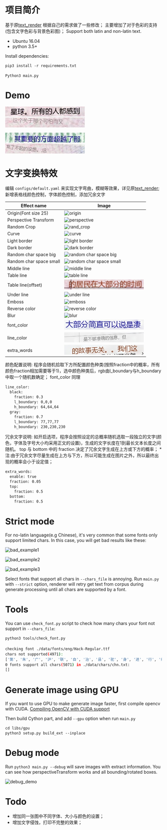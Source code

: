 # 项目简介
基于原[text_render](https://github.com/Sanster/text_renderer) 根据自己的需求做了一些修改；
主要增加了对于色彩的支持(包含文字色彩与背景色彩图)；
Support both latin and non-latin text.

- Ubuntu 16.04
- python 3.5+

Install dependencies:
```
pip3 install -r requirements.txt

Python3 main.py
```

# Demo
![example1.jpg](./imgs/example1_c.jpg)
![example2.jpg](./imgs/example2_c.jpg)

![example3.jpg](./imgs/example3_c.jpg)
![example4.jpg](./imgs/example4_c.jpg)

# 文字变换特效
编辑 `configs/default.yaml` 来实现文字弯曲，模糊等效果，详见原[text_render](https://github.com/Sanster/text_renderer);
新增表格线颜色控制，字体颜色控制，添加冗余文字

|Effect name|Image|
|------------|----|
|Origin(Font size 25)|![origin](./imgs/effects/origin.jpg)|
|Perspective Transform|![perspective](./imgs/effects/perspective_transform.jpg)|
|Random Crop|![rand_crop](./imgs/effects/random_crop.jpg)|
|Curve|![curve](./imgs/effects/curve.jpg)|
|Light border|![light border](./imgs/effects/light_border.jpg)|
|Dark border|![dark border](./imgs/effects/dark_border.jpg)|
|Random char space big|![random char space big](./imgs/effects/random_space_big.jpg)|
|Random char space small|![random char space small](./imgs/effects/random_space_small.jpg)|
|Middle line|![middle line](./imgs/effects/line_middle.jpg)|
|Table line|![table line](./imgs/effects/line_table.jpg)|
|Table line(offset)|![table line offset](./imgs/effects/line_table_offset.jpg)|
|Under line|![under line](./imgs/effects/line_under.jpg)|
|Emboss|![emboss](./imgs/effects/emboss.jpg)|
|Reverse color|![reverse color](./imgs/effects/reverse.jpg)|
|Blur|![blur](./imgs/effects/blur.jpg)|
|font_color|![font_color](./imgs/effects/colored.jpg)|
|line_color|![line_color](./imgs/effects/table.jpg)|
|extra_words|![extra_words](./imgs/effects/extra.jpg)|

颜色配置说明:
程序会随机拾取下方所配置颜色种类(按照fraction中的概率，所有颜色fraction相加需要等于1)，选中颜色种类后，rgb由l_boundary与h_boundary中取一个随机数确定； font_color 同理
```
line_color:
  black:
    fraction: 0.3
    l_boundary: 0,0,0
    h_boundary: 64,64,64
  gray:
    fraction: 0.7
    l_boundary: 77,77,77
    h_boundary: 230,230,230
```
冗余文字说明:
如开启选项，程序会按照设定的总概率随机选取一段独立的文字(颜色，字体及字号大小均采用正文的设置)，生成的文字长度在1到最长文本长度之间随机。 top 与 bottom 中的 fraction 决定了冗余文字生成在上方或下方的概率；
*注:由于冗余文字尽量生成在上方与下方，所以可能生成在图片之外，所以最终出现的概率会小于设定值；
```
extra_words:
  enable: true
  fraction: 0.05
  top:
    fraction: 0.5
  bottom:
    fraction: 0.5
```


# Strict mode
For no-latin language(e.g Chinese), it's very common that some fonts only support
limited chars. In this case, you will get bad results like these:

![bad_example1](./imgs/bad_example1.jpg)

![bad_example2](./imgs/bad_example2.jpg)

![bad_example3](./imgs/bad_example3.jpg)

Select fonts that support all chars in `--chars_file` is annoying.
Run `main.py` with `--strict` option, renderer will retry get text from
corpus during generate processing until all chars are supported by a font.

# Tools
You can use `check_font.py` script to check how many chars your font not support in `--chars_file`:
```bash
python3 tools/check_font.py

checking font ./data/fonts/eng/Hack-Regular.ttf
chars not supported(4971):
['第', '朱', '广', '沪', '联', '自', '治', '县', '驼', '身', '进', '行', '纳', '税', '防', '火', '墙', '掏', '心', '内', '容', '万', '警','钟', '上', '了', '解'...]
0 fonts support all chars(5071) in ./data/chars/chn.txt:
[]
```

# Generate image using GPU
If you want to use GPU to make generate image faster, first compile opencv with CUDA.
[Compiling OpenCV with CUDA support](https://www.pyimagesearch.com/2016/07/11/compiling-opencv-with-cuda-support/)

Then build Cython part, and add `--gpu` option when run `main.py`
```
cd libs/gpu
python3 setup.py build_ext --inplace
```

# Debug mode
Run `python3 main.py --debug` will save images with extract information.
You can see how perspectiveTransform works and all bounding/rotated boxes.

![debug_demo](./imgs/debug_demo.jpg)


# Todo
- 增加同一张图中不同字体、大小与颜色的设置；
- 增加文字侵蚀，打印不完整的效果；
